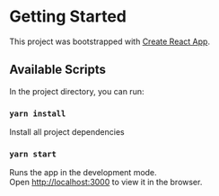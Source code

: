 # Getting Started

This project was bootstrapped with [Create React App](https://github.com/facebook/create-react-app).

## Available Scripts

In the project directory, you can run:

### `yarn install`

Install all project dependencies

### `yarn start`

Runs the app in the development mode.\
Open [http://localhost:3000](http://localhost:3000) to view it in the browser.
